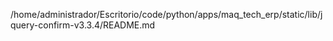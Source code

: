 /home/administrador/Escritorio/code/python/apps/maq_tech_erp/static/lib/jquery-confirm-v3.3.4/README.md